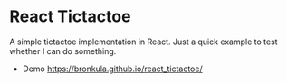 # React Tictactoe

A simple tictactoe implementation in React. Just a quick example to test whether I can do something.

- Demo https://bronkula.github.io/react_tictactoe/